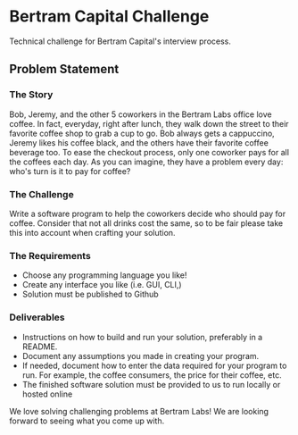 # Bertram Capital Challenge
Technical challenge for Bertram Capital's interview process.

## Problem Statement  

### The Story
Bob, Jeremy, and the other 5 coworkers in the Bertram Labs office love coffee. In fact, everyday,
right after lunch, they walk down the street to their favorite coffee shop to grab a cup to go. Bob
always gets a cappuccino, Jeremy likes his coffee black, and the others have their favorite
coffee beverage too. To ease the checkout process, only one coworker pays for all the coffees
each day. As you can imagine, they have a problem every day: who's turn is it to pay for coffee?

### The Challenge
Write a software program to help the coworkers decide who should pay for coffee. Consider that
not all drinks cost the same, so to be fair please take this into account when crafting your
solution.

### The Requirements
- Choose any programming language you like!  
- Create any interface you like (i.e. GUI, CLI,)  
- Solution must be published to Github  

### Deliverables
- Instructions on how to build and run your solution, preferably in a README.  
- Document any assumptions you made in creating your program.  
- If needed, document how to enter the data required for your program to run. For example, the coffee consumers, the price for their coffee, etc.
- The finished software solution must be provided to us to run locally or hosted online

We love solving challenging problems at Bertram Labs! We are looking forward to seeing what
you come up with.  